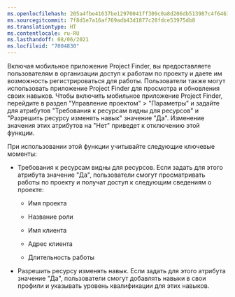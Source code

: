 ```yaml
---
ms.openlocfilehash: 205a4fbe41637be12970041ff309c0a8d206db513987c4f64610e842183ed781
ms.sourcegitcommit: 7f8d1e7a16af769adb43d1877c28fdce53975db8
ms.translationtype: HT
ms.contentlocale: ru-RU
ms.lasthandoff: 08/06/2021
ms.locfileid: "7004830"
---
```

Включая мобильное приложение Project Finder, вы предоставляете пользователям в организации доступ к работам по проекту и даете им возможность регистрироваться для работы. Пользователи также могут использовать приложение Project Finder для просмотра и обновления своих навыков. Чтобы включить мобильное приложение Project Finder, перейдите в раздел "Управление проектом" > "Параметры" и задайте для атрибутов "Требования к ресурсам видны для ресурсов" и "Разрешить ресурсу изменять навык" значение "Да". Изменение значения этих атрибутов на "Нет" приведет к отключению этой функции.  
  
 При использовании этой функции учитывайте следующие ключевые моменты:  
  
-   Требования к ресурсам видны для ресурсов. Если задать для этого атрибута значение "Да", пользователи смогут просматривать работы по проекту и получат доступ к следующим сведениям о проекте:  
  
    -   Имя проекта  
  
    -   Название роли  
  
    -   Имя клиента  
  
    -   Адрес клиента  
  
    -   Длительность работы  
  
-   Разрешить ресурсу изменять навык. Если задать для этого атрибута значение "Да", пользователи смогут добавлять навыки в свои профили и указывать уровень квалификации для этих навыков.